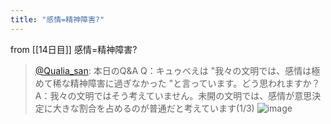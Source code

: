 ```yaml
---
title: "感情=精神障害?"
---
```


from [[14日目]]
感情=精神障害?
> [@Qualia_san](https://twitter.com/Qualia_san/status/1590372366680719360?s=20&t=CjdY5qINJ4Mbn8mwI4odmA): 本日のQ&A
> Q：キュゥべえは "我々の文明では、感情は極めて稀な精神障害に過ぎなかった "と言っています。どう思われますか？
> A：我々の文明ではそう考えていません。未開の文明では、感情が意思決定に大きな割合を占めるのが普通だと考えています(1/3)
> ![image](https://pbs.twimg.com/media/FhIjOzRUoAAI82v.png)
